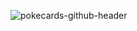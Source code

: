 ![pokecards-github-header](https://user-images.githubusercontent.com/85196587/236587356-23a95b94-1472-46ae-aae2-37bfe2898c6b.png)
